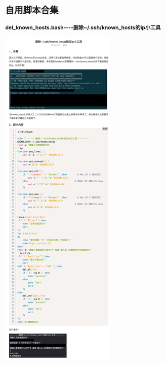 # 自用脚本合集
### del_known_hosts.bash----删除~/.ssh/known_hosts的ip小工具
![del_known_hosts](del_known_hosts.bash-help.png)
